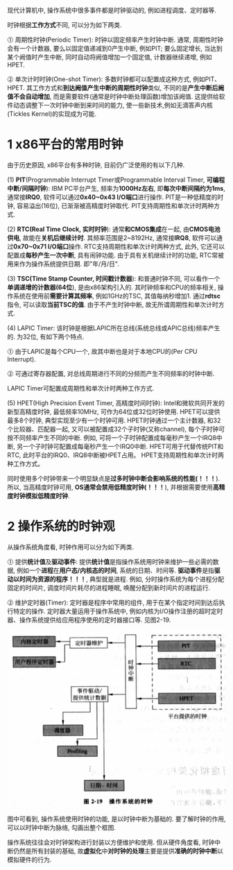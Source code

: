 现代计算机中, 操作系统中很多事件都是时钟驱动的, 例如进程调度、定时器等.

时钟根据**工作方式**不同, 可以分为如下两类.

⓵ 周期性时钟(Periodic Timer): 时钟以固定频率产生时钟中断. 通常, 周期性时钟会有一个计数器, 要么以固定值递减到0产生中断, 例如PIT; 要么固定增长, 当达到某个阙值时产生中断, 同时自动将阙值增加一个固定值, 计数器继续递增, 例如HPET.

⓶ 单次计时时钟(One\-shot Timer): 多数时钟都可以配置成这种方式, 例如PIT、HPET. 其工作方式和**到达阙值产生中断的周期性时钟**类似, 不同的是**产生中断后阙值不会自动增加**, 而是需要软件(通常是时钟中断处理函数)增加该阙值. 这提供给软件动态调整下一次时钟中断到来时间的能力, 使一些新技术,例如无滴答声内核(Tickles Kernel)的实现成为可能.

# 1 x86平台的常用时钟

由于历史原因, x86平台有多种时钟, 目前仍广泛使用的有以下几种.

(1) **PIT**(Programmable Interrupt Timer或Programmable Interval Timer, **可编程中断/间隔时钟**): IBM PC平台产生, 频率为**1000Hz左右**, 即**每次中断间隔约为1ms**, 通常接**IRQ0**, 软件可以通过**0x40\~0x43 I/O端口**进行操作. PIT是一种低精度的时钟, 容易溢出(16位), 已渐渐被高精度时钟取代. PIT支持周期性和单次计时两种方式.

(2) **RTC(Real Time Clock, 实时时钟**): 通常**和CMOS集成**在一起, 由**CMOS电池供电**, 故能在**关机后继续计时**. 其频率范围是2\~8192Hz, 通常接**IRQ8**, 软件可以通过**0x70\~0x71 I/O端口**操作. RTC支持周期性和单次计时两种方式, 此外, 它还可以配置成**每秒产生一次中断**, 具有闹钟功能. 由于具有关机继续计时的功能, RTC常被用来作为操作系统提供日期. 即"年/月/日".

(3) **TSC(Time Stamp Counter, 时间戳计数器**): 和普通时钟不同, 可以看作一个**单调递增的计数器(64位**), 是由x86架构引入的. 其时钟频率和CPU的频率相关, 操作系统在使用前**需要计算其频率**, 例如1GHz的TSC, 其值每纳秒增加1. 通过**rdtsc**指令, 可以读取**当前TSC的值**. 由于不产生时钟中断, 故无所谓周期性和单次计时方式.

(4) LAPIC Timer: 该时钟是根据LAPIC所在总线(系统总线或APIC总线)频率产生的. 为32位, 有如下两个特点.

⓵ 由于LAPIC是每个CPU一个, 故其中断也是对于本地CPU的(Per CPU Interrupt).

⓶ 可通过寄存器配置, 对总线周期进行不同的分频而产生不同频率的时钟中断.

LAPIC Timer可配置成周期性和单次计时两种工作方式.

(5) HPET(High Precision Event Timer, 高精度时间时钟): Intel和微软共同开发的新型高精度时钟, 最低频率10MHz, 可作为64位或32位时钟使用. HPET可以提供最多8个时钟, 典型实现至少有一个时钟可用. HPET时钟通过一个主计数器, 和32个比较器、匹配器一起, 又可以被配置成32个子时钟(又称channel), 每个子时钟可按不同频率产生不同的中断. 例如, 可将一个子时钟配置成每毫秒产生一个IRQ8中断, 另一个子时钟可配置成每毫秒产生一个IRQ0中断. HPET可用于代替传统PIT和RTC, 此时平台的IRQ0、IRQ8中断被HPET占用。 HPET支持周期性和单次计时两种工作方式。

同时使用多个时钟带来一个明显缺点是**过多时钟中断会影响系统的性能(！！！**). 所以, 当高精度时钟可用, **OS通常会禁用低精度时钟(！！！**), 并根据需要使用**高精度时钟模拟低精度时钟**.

# 2 操作系统的时钟观

从操作系统角度看, 时钟作用可以分为如下两类.

⓵ 提供**统计值**及**驱动事件**: 提供**统计值**是指操作系统用时钟来维护一些必需的数据, 例如一个**进程**在**用户态/内核态的时间**, 系统的日期、时间等. **驱动事件**是指**驱动以时间为资源的程序！！！**, 典型就是进程. 例如, 分时操作系统为每个进程分配固定的时间片, 调度时间片耗尽的进程睡眠, 唤醒分配到新时间片的进程运行.

⓶ 维护定时器(Timer): 定时器是程序中常用的组件, 用于在某个指定时间到达后执行特定的操作. 定时器大量运用于操作系统中, 例如内核为I/O操作注册的超时定时器、操作系统提供给应用程序使用的定时器接口等. 见图2\-19.

![config](./images/17.png)

图中可看到, 操作系统使用时钟的功能, 是以时钟中断为基础的. 要了解时钟的作用, 可以以时钟中断为脉络, 勾画出整个框图.

操作系统往往会对时钟架构进行封装以方便维护和使用. 但从硬件角度看, 时钟中断仍然是所有封装的基础, 故**虚拟化**中**对时钟的处理**主要是提供**准确的时钟中断**以模拟硬件的行为.
